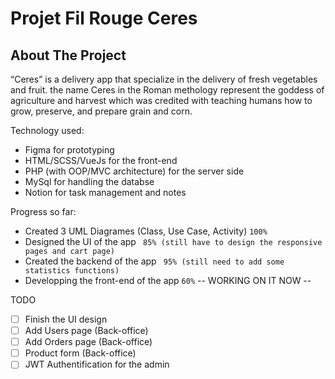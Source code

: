 # Projet Fil Rouge Ceres

<!-- ABOUT THE PROJECT -->
## About The Project

“Ceres” is a delivery app that specialize in the delivery of fresh vegetables and fruit. the name Ceres in the Roman methology represent the goddess of agriculture and harvest which was credited with teaching humans how to grow, preserve, and prepare grain and corn.

Technology used:

* Figma for prototyping
* HTML/SCSS/VueJs for the front-end
* PHP (with OOP/MVC architecture) for the server side
* MySql for handling the databse
* Notion for task management and notes

Progress so far:

* Created 3 UML Diagrames (Class, Use Case, Activity) ``` 100% ```
* Designed the UI of the app ``` 85% (still have to design the responsive pages and cart page)```
* Created the backend of the app ``` 95% (still need to add some statistics functions)```
* Developping the front-end of the app ``` 60% ```  -- WORKING ON IT NOW -- 

TODO

- [ ] Finish the UI design
- [ ] Add Users page (Back-office)
- [ ] Add Orders page (Back-office)
- [ ] Product form (Back-office)
- [ ] JWT Authentification for the admin
